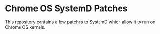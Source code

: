 # Chrome OS SystemD Patches

This repository contains a few patches to SystemD which allow it to run on Chrome OS kernels. 